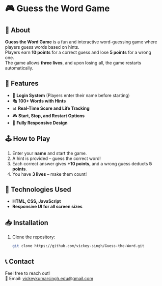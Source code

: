 # 🎮 Guess the Word Game

## 📌 About  
**Guess the Word Game** is a fun and interactive word-guessing game where players guess words based on hints. 
<br> Players earn **10 points** for a correct guess and lose **5 points** for a wrong one.
<br> The game allows **three lives**, and upon losing all, the game restarts automatically.

## 🚀 Features   
- 🔑 **Login System** (Players enter their name before starting)  
- 🎭 **100+ Words with Hints**  
- 📊 **Real-Time Score and Life Tracking**  
- 🎮 **Start, Stop, and Restart Options**  
- 📱 **Fully Responsive Design**  

## 🕹️ How to Play   
1. Enter your **name** and start the game.  
2. A hint is provided – guess the correct word!  
3. Each correct answer gives **+10 points**, and a wrong guess deducts **5 points**.  
4. You have **3 lives** – make them count!  

## 📂 Technologies Used  
- **HTML, CSS, JavaScript**  
- **Responsive UI for all screen sizes**  

## 📥 Installation  
1. Clone the repository:  
   ```sh
   git clone https://github.com/vickey-singh/Guess-the-Word.git

## 📞 Contact
Feel free to reach out!<br>
📧 Email: vickeykumarsingh.edu@gmail.com
